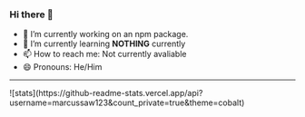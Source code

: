 ### Hi there 👋


- 🔭 I’m currently working on an npm package.
- 🌱 I’m currently learning **NOTHING** currently
- 📫 How to reach me: Not currently avaliable
- 😄 Pronouns: He/Him
<hr />
![stats](https://github-readme-stats.vercel.app/api?username=marcussaw123&count_private=true&theme=cobalt)
